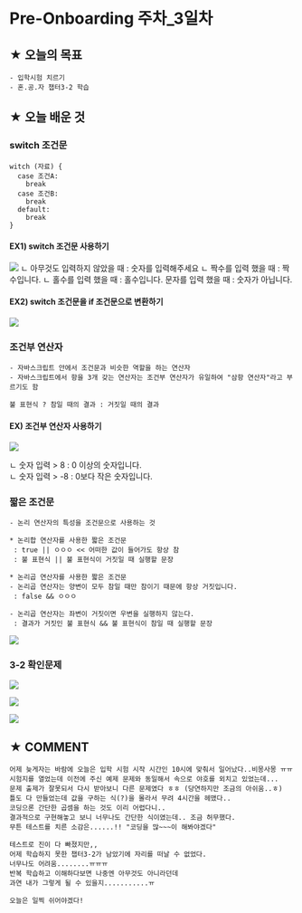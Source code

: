 # Pre-Onboarding 주차_3일차

## ★ 오늘의 목표

```
- 입학시험 치르기
- 혼.공.자 챕터3-2 학습
```

## ★ 오늘 배운 것

### switch 조건문
```
witch (자료) {
  case 조건A:
    break
  case 조건B:
    break
  default:
    break
}
```
#### EX1) switch 조건문 사용하기

![](https://user-images.githubusercontent.com/117563796/201095441-d74c6724-47e9-41d8-9023-bbbf7d339073.png)
ㄴ 아무것도 입력하지 않았을 때 : 숫자를 입력해주세요
ㄴ 짝수를 입력 했을 때 : 짝수입니다.
ㄴ 홀수를 입력 했을 때 : 홀수입니다.
 문자를 입력 했을 때 : 숫자가 아닙니다.

#### EX2) switch 조건문을 if 조건문으로 변환하기

![](https://user-images.githubusercontent.com/117563796/200769362-33a372b7-0f71-4183-8f80-0c064997f56b.png)

### 조건부 연산자
```
- 자바스크립트 안에서 조건문과 비슷한 역할을 하는 연산자
- 자바스크립트에서 항을 3개 갖는 연산자는 조건부 연산자가 유일하여 "삼항 연산자"라고 부르기도 함

불 표현식 ? 참일 때의 결과 : 거짓일 때의 결과
```

#### EX) 조건부 연산자 사용하기

![](https://user-images.githubusercontent.com/117563796/200770499-972ae2b7-07b0-4ae5-b62c-95452e55330d.png)

ㄴ 숫자 입력 > 8 : 0 이상의 숫자입니다.<br>
ㄴ 숫자 입력 > -8 : 0보다 작은 숫자입니다.

### 짧은 조건문
```
- 논리 연산자의 특성을 조건문으로 사용하는 것

* 논리합 연산자를 사용한 짧은 조건문
 : true || ㅇㅇㅇ << 어떠한 값이 들어가도 항상 참
 : 불 표현식 || 불 표현식이 거짓일 때 실행할 문장
 
* 논리곱 연산자를 사용한 짧은 조건문
- 논리곱 연산자는 양변이 모두 참일 때만 참이기 때문에 항상 거짓입니다.
 : false && ㅇㅇㅇ

- 논리곱 연산자는 좌변이 거짓이면 우변을 실행하지 않는다.
 : 결과가 거짓인 불 표현식 && 불 표현식이 참일 때 실행할 문장
 ```
 
 ![](https://user-images.githubusercontent.com/117563796/200773312-81a4f640-29c3-4da7-8049-8191cbbaddd1.png)
 
### 3-2 확인문제

![](https://user-images.githubusercontent.com/117563796/201046647-5d016491-ad9c-4ec0-884b-70d95f5b889f.png)

![](https://user-images.githubusercontent.com/117563796/201047769-921fd3c9-cce3-40f9-9b18-e43431a13837.png)

![](https://user-images.githubusercontent.com/117563796/201047826-d49f7a13-c418-4fdf-a5f9-efdd092e262b.png)

## ★ COMMENT
```
어제 늦게자는 바람에 오늘은 입학 시험 시작 시간인 10시에 맞춰서 일어났다..비몽사몽 ㅠㅠ
시험지를 열었는데 이전에 주신 예제 문제와 동일해서 속으로 야호를 외치고 있었는데...
문제 출제가 잘못되서 다시 받아보니 다른 문제였다 ㅎㅎ (당연하지만 조금의 아쉬움..ㅎ)
틀도 다 만들었는데 값을 구하는 식(?)을 몰라서 무려 4시간을 헤맸다..
코딩으론 간단한 곱셈을 하는 것도 이리 어렵다니..
결과적으로 구현해놓고 보니 너무나도 간단한 식이였는데.. 조금 허무했다.
무튼 테스트를 치른 소감은......!! "코딩을 많~~~이 해봐야겠다" 

테스트로 진이 다 빠졌지만,,
어제 학습하지 못한 챕터3-2가 남았기에 자리를 떠날 수 없었다.
너무나도 어려움........ㅠㅠㅠ
반복 학습하고 이해하다보면 나중엔 아무것도 아니라던데
과연 내가 그렇게 될 수 있을지...........ㅠ

오늘은 일찍 쉬어야겠다!
```
